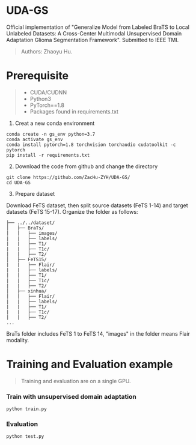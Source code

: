 # UDA-GS
Official implementation of "Generalize Model from Labeled BraTS to Local Unlabeled Datasets: A Cross-Center Multimodal Unsupervised Domain Adaptation Glioma Segmentation Framework". Submitted to IEEE TMI.

> Authors: Zhaoyu Hu.

# Prerequisite

> - CUDA/CUDNN
> - Python3
> - PyTorch==1.8
> - Packages found in requirements.txt
1. Creat a new conda environment
```
conda create -n gs_env python=3.7
conda activate gs_env
conda install pytorch=1.8 torchvision torchaudio cudatoolkit -c pytorch
pip install -r requirements.txt
```
2. Download the code from github and change the directory

```
git clone https://github.com/ZacHu-ZYH/UDA-GS/
cd UDA-GS
```
3. Prepare dataset

Download FeTS dataset, then split source datasets (FeTS 1-14) and target datasets (FeTS 15-17). Organize the folder as follows:

```
├── ../../dataset/
│   ├── BraTs/     
|   |   ├── images/
|   |   ├── labels/
|   |   ├── T1/
|   |   ├── T1c/
|   |   ├── T2/
│   ├── FeTS15/
|   |   ├── Flair/
|   |   ├── labels/
|   |   ├── T1/
|   |   ├── T1c/
|   |   ├── T2/
│   ├── xinhua/ 
|   |   ├── Flair/
|   |   ├── labels/
|   |   ├── T1/
|   |   ├── T1c/
|   |   ├── T2/
...
```
BraTs folder includes FeTS 1 to FeTS 14, "images" in the folder means Flair modality.


# Training and Evaluation example

> Training and evaluation are on a single GPU.

### Train with unsupervised domain adaptation 

```
python train.py
```
### Evaluation 

```
python test.py
```


